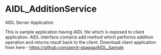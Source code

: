 # AIDL_AdditionService
AIDL Server Application

This is sample application having AIDL file which is exposed to client application.
AIDL interface contains add method which performs addition operation and returns result back to the client. 
Download client application from here - <a>https://github.com/amrit-sbagga/AIDL_Sample</a>

